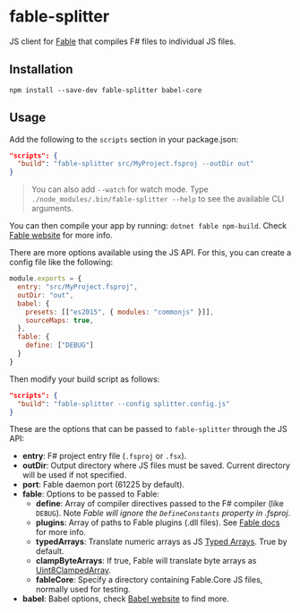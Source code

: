 # fable-splitter

JS client for [Fable](http://fable.io/) that compiles F# files to individual JS files.

## Installation

```npm install --save-dev fable-splitter babel-core```

## Usage

Add the following to the `scripts` section in your package.json:

```json
"scripts": {
  "build": "fable-splitter src/MyProject.fsproj --outDir out"
}
```

> You can also add `--watch` for watch mode. Type `./node_modules/.bin/fable-splitter --help` to see the available CLI arguments.

You can then compile your app by running: `dotnet fable npm-build`. Check [Fable website](http://fable.io/) for more info.

There are more options available using the JS API. For this, you can create a config file like the following:

```js
module.exports = {
  entry: "src/MyProject.fsproj",
  outDir: "out",
  babel: {
    presets: [["es2015", { modules: "commonjs" }]],
    sourceMaps: true,
  },
  fable: {
    define: ["DEBUG"]
  }
}
```

Then modify your build script as follows:

```json
"scripts": {
  "build": "fable-splitter --config splitter.config.js"
}
```

These are the options that can be passed to `fable-splitter` through the JS API:

- **entry**: F# project entry file (`.fsproj` or `.fsx`).
- **outDir**: Output directory where JS files must be saved. Current directory will be used if not specified.
- **port**: Fable daemon port (61225 by default).
- **fable**: Options to be passed to Fable:
  - **define**: Array of compiler directives passed to the F# compiler (like `DEBUG`). Note _Fable will ignore the `DefineConstants` property in .fsproj_.
  - **plugins**: Array of paths to Fable plugins (.dll files). See [Fable docs](http://fable.io/docs/plugins.html) for more info.
  - **typedArrays**: Translate numeric arrays as JS [Typed Arrays](https://developer.mozilla.org/en-US/docs/Web/JavaScript/Reference/Global_Objects/TypedArray). True by default.
  - **clampByteArrays**: If true, Fable will translate byte arrays as [Uint8ClampedArray](https://developer.mozilla.org/en-US/docs/Web/JavaScript/Reference/Global_Objects/Uint8ClampedArray).
  - **fableCore**: Specify a directory containing Fable.Core JS files, normally used for testing.
- **babel**: Babel options, check [Babel website](https://babeljs.io/docs/usage/api/#options) to find more.
